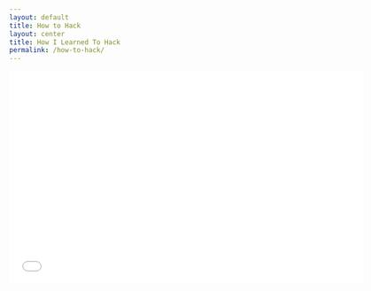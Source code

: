 ```yaml
---
layout: default
title: How to Hack
layout: center
title: How I Learned To Hack
permalink: /how-to-hack/
---
```


<iframe width="640" height="385"
src="//www.youtube-nocookie.com/embed/msX4oAXpvUE?rel=0&amp;controls=0&amp;showinfo=0"
frameborder="0" allowfullscreen>
</iframe>

